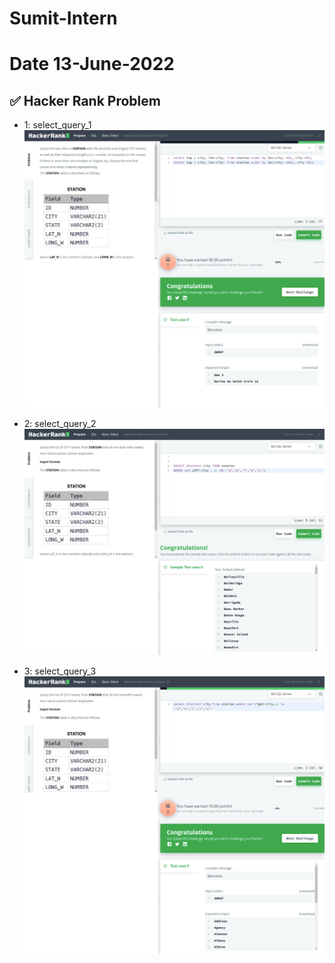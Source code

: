 # Sumit-Intern

# Date 13-June-2022


## ✅ Hacker Rank Problem
- 1: select_query_1
![Alt text](screencapweather-observation-station-5-problem.png?raw="True")



- 2: select_query_2
![Alt text](screencapweather-observation-station-9-problem.png?raw="True")


- 3: select_query_3
![Alt text](screencapweather-observation-station-10-problem.png?raw="True")
